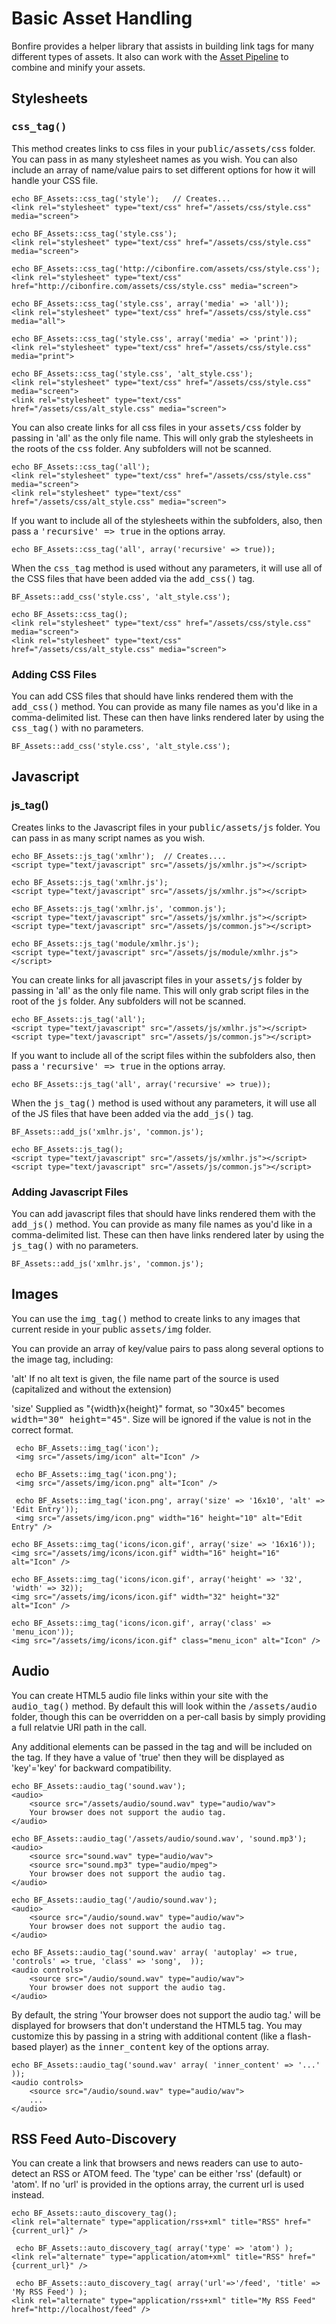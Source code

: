 # Basic Asset Handling

Bonfire provides a helper library that assists in building link tags for many different types of assets. It also can work with the [Asset Pipeline](/admin/help/Developer.Assets_Pipeline) to combine and minify your assets.

## Stylesheets

### <tt>css_tag()</tt>

This method creates links to css files in your <tt>public/assets/css</tt> folder. You can pass in as many stylesheet names as you wish. You can also include an array of name/value pairs to set different options for how it will handle your CSS file.

    echo BF_Assets::css_tag('style');	// Creates...
    <link rel="stylesheet" type="text/css" href="/assets/css/style.css" media="screen">

    echo BF_Assets::css_tag('style.css');
    <link rel="stylesheet" type="text/css" href="/assets/css/style.css" media="screen">

    echo BF_Assets::css_tag('http://cibonfire.com/assets/css/style.css');
    <link rel="stylesheet" type="text/css" href="http://cibonfire.com/assets/css/style.css" media="screen">

    echo BF_Assets::css_tag('style.css', array('media' => 'all'));
    <link rel="stylesheet" type="text/css" href="/assets/css/style.css" media="all">

    echo BF_Assets::css_tag('style.css', array('media' => 'print'));
    <link rel="stylesheet" type="text/css" href="/assets/css/style.css" media="print">

    echo BF_Assets::css_tag('style.css', 'alt_style.css');
    <link rel="stylesheet" type="text/css" href="/assets/css/style.css" media="screen">
    <link rel="stylesheet" type="text/css" href="/assets/css/alt_style.css" media="screen">

You can also create links for all css files in your <tt>assets/css</tt> folder by passing in 'all' as the only file name. This will only grab the stylesheets in the roots of the <tt>css</tt> folder. Any subfolders will not be scanned.

    echo BF_Assets::css_tag('all');
    <link rel="stylesheet" type="text/css" href="/assets/css/style.css" media="screen">
    <link rel="stylesheet" type="text/css" href="/assets/css/alt_style.css" media="screen">

If you want to include all of the stylesheets within the subfolders, also, then pass a <tt>'recursive' => true</tt> in the options array.

    echo BF_Assets::css_tag('all', array('recursive' => true));

When the <tt>css_tag</tt> method is used without any parameters, it will use all of the CSS files that have been added via the <tt>add_css()</tt> tag.

	BF_Assets::add_css('style.css', 'alt_style.css');

    echo BF_Assets::css_tag();
    <link rel="stylesheet" type="text/css" href="/assets/css/style.css" media="screen">
    <link rel="stylesheet" type="text/css" href="/assets/css/alt_style.css" media="screen">

### Adding CSS Files

You can add CSS files that should have links rendered them with the <tt>add_css()</tt> method. You can provide as many file names as you'd like in a comma-delimited list. These can then have links rendered later by using the <tt>css_tag()</tt> with no parameters.

    BF_Assets::add_css('style.css', 'alt_style.css');

## Javascript

### js_tag()

Creates links to the Javascript files in your <tt>public/assets/js</tt> folder. You can pass in as many script names as you wish.

    echo BF_Assets::js_tag('xmlhr');  // Creates....
    <script type="text/javascript" src="/assets/js/xmlhr.js"></script>

    echo BF_Assets::js_tag('xmlhr.js');
    <script type="text/javascript" src="/assets/js/xmlhr.js"></script>

    echo BF_Assets::js_tag('xmlhr.js', 'common.js');
    <script type="text/javascript" src="/assets/js/xmlhr.js"></script>
    <script type="text/javascript" src="/assets/js/common.js"></script>

    echo BF_Assets::js_tag('module/xmlhr.js');
    <script type="text/javascript" src="/assets/js/module/xmlhr.js"></script>

You can create links for all javascript files in your <tt>assets/js</tt> folder by passing in 'all' as the only file name. This will only grab script files in the root of the <tt>js</tt> folder. Any subfolders will not be scanned.

    echo BF_Assets::js_tag('all');
    <script type="text/javascript" src="/assets/js/xmlhr.js"></script>
    <script type="text/javascript" src="/assets/js/common.js"></script>

If you want to include all of the script files within the subfolders also, then pass a <tt>'recursive' => true</tt> in the options array.

    echo BF_Assets::js_tag('all', array('recursive' => true));

When the <tt>js_tag()</tt> method is used without any parameters, it will use all of the JS files that have been added via the <tt>add_js()</tt> tag.

    BF_Assets::add_js('xmlhr.js', 'common.js');

    echo BF_Assets::js_tag();
    <script type="text/javascript" src="/assets/js/xmlhr.js"></script>
    <script type="text/javascript" src="/assets/js/common.js"></script>

### Adding Javascript Files

You can add javascript files that should have links rendered them with the <tt>add_js()</tt> method. You can provide as many file names as you'd like in a comma-delimited list. These can then have links rendered later by using the <tt>js_tag()</tt> with no parameters.

    BF_Assets::add_js('xmlhr.js', 'common.js');

## Images

You can use the <tt>img_tag()</tt> method to create links to any images that current reside in your public <tt>assets/img</tt> folder.

You can provide an array of key/value pairs to pass along several options to the image tag, including:

'alt' If no alt text is given, the file name part of the source is used (capitalized and without the extension)

'size' Supplied as "{width}x{height}" format, so "30x45" becomes <tt>width="30" height="45"</tt>. Size will be ignored if the value is not in the correct format.


     echo BF_Assets::img_tag('icon');
     <img src="/assets/img/icon" alt="Icon" />

     echo BF_Assets::img_tag('icon.png');
     <img src="/assets/img/icon.png" alt="Icon" />

     echo BF_Assets::img_tag('icon.png', array('size' => '16x10', 'alt' => 'Edit Entry'));
     <img src="/assets/img/icon.png" width="16" height="10" alt="Edit Entry" />

    echo BF_Assets::img_tag('icons/icon.gif', array('size' => '16x16'));
    <img src="/assets/img/icons/icon.gif" width="16" height="16" alt="Icon" />

    echo BF_Assets::img_tag('icons/icon.gif', array('height' => '32', 'width' => 32));
    <img src="/assets/img/icons/icon.gif" width="32" height="32" alt="Icon" />

    echo BF_Assets::img_tag('icons/icon.gif', array('class' => 'menu_icon'));
    <img src="/assets/img/icons/icon.gif" class="menu_icon" alt="Icon" />


## Audio

You can create HTML5 audio file links within your site with the <tt>audio_tag()</tt> method. By default this will look within the <tt>/assets/audio</tt> folder, though this can be overridden on a per-call basis by simply providing a full relatvie URl path in the call.

Any additional elements can be passed in the tag and will be included on the tag. If they have a value of 'true' then they will be displayed as 'key'='key' for backward compatibility.

    echo BF_Assets::audio_tag('sound.wav');
    <audio>
        <source src="/assets/audio/sound.wav" type="audio/wav">
        Your browser does not support the audio tag.
    </audio>

    echo BF_Assets::audio_tag('/assets/audio/sound.wav', 'sound.mp3');
    <audio>
        <source src="sound.wav" type="audio/wav">
        <source src="sound.mp3" type="audio/mpeg">
        Your browser does not support the audio tag.
    </audio>

    echo BF_Assets::audio_tag('/audio/sound.wav');
    <audio>
        <source src="/audio/sound.wav" type="audio/wav">
        Your browser does not support the audio tag.
    </audio>

    echo BF_Assets::audio_tag('sound.wav' array( 'autoplay' => true, 'controls' => true, 'class' => 'song',  ));
    <audio controls>
        <source src="/audio/sound.wav" type="audio/wav">
        Your browser does not support the audio tag.
    </audio>

By default, the string 'Your browser does not support the audio tag.' will be displayed for browsers that don't understand the HTML5 tag. You may customize this by passing in a string with additional content (like a flash-based player) as the <tt>inner_content</tt> key of the options array.

    echo BF_Assets::audio_tag('sound.wav' array( 'inner_content' => '...' ));
    <audio controls>
        <source src="/audio/sound.wav" type="audio/wav">
        ...
    </audio>


## RSS Feed Auto-Discovery

You can create a link that browsers and news readers can use to auto-detect an RSS or ATOM feed. The 'type' can be either 'rss' (default) or 'atom'. If no 'url' is provided in the options array, the current url is used instead.

    echo BF_Assets::auto_discovery_tag();
    <link rel="alternate" type="application/rss+xml" title="RSS" href="{current_url}" />

     echo BF_Assets::auto_discovery_tag( array('type' => 'atom') );
    <link rel="alternate" type="application/atom+xml" title="RSS" href="{current_url}" />

     echo BF_Assets::auto_discovery_tag( array('url'=>'/feed', 'title' => 'My RSS Feed') );
    <link rel="alternate" type="application/rss+xml" title="My RSS Feed" href="http://localhost/feed" />
